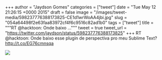 
+++
author = "Jaydson Gomes"
categories = ["tweet"]
date = "Tue May 12 21:26:15 +0000 2015"
draft = false
image = "/images/tweet-media/598237776388173825-CE1d1wrWoAA4jbi.jpg"
slug = "054a64498f2e63faa83972cf4f6c9516c82ad1b0"
tags = ["tweet"]
title = """RT @hacktoon: Onde baixo ..."""
tweet = true
tweet_url = "https://twitter.com/jaydson/status/598237776388173825"
+++
RT @hacktoon: Onde baixo esse plugin de perspectiva pro meu Sublime Text? http://t.co/EG76cmnsqa

![](/images/tweet-media/598237776388173825-CE1d1wrWoAA4jbi.jpg)